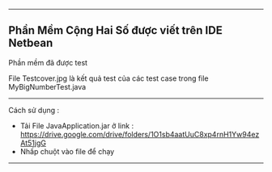 -------------------------------------------------------------------------------
Phần Mềm Cộng Hai Số được viết trên IDE Netbean
-----------------------------------------------------------------------------
Phần mềm đã được test 

File Testcover.jpg là kết quả test của các test case trong file MyBigNumberTest.java

-----------------------------------------------------------------------------
Cách sử dụng :
  - Tải File JavaApplication.jar ở link : https://drive.google.com/drive/folders/1O1sb4aatUuC8xp4rnH1Yw94ezAt51jgG 
  - Nhấp chuột vào file để chạy 
------------------------------------------------------------------------------
